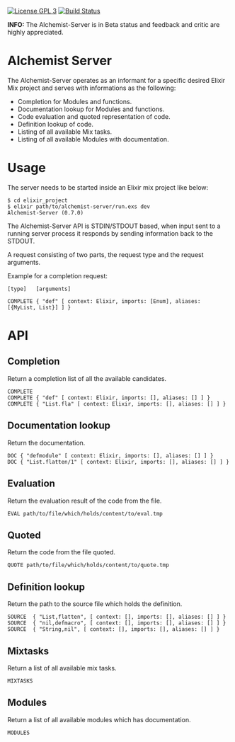[![License GPL 3](https://img.shields.io/badge/license-GPL_3-green.svg)](http://www.gnu.org/licenses/gpl-3.0.txt)
[![Build Status](https://img.shields.io/travis/tonini/alchemist-server.svg)](https://travis-ci.org/tonini/alchemist-server)

**INFO:** The Alchemist-Server is in Beta status and feedback and critic are highly appreciated.

# Alchemist Server

The Alchemist-Server operates as an informant for a specific desired
Elixir Mix project and serves with informations as the following:

* Completion for Modules and functions.
* Documentation lookup for Modules and functions.
* Code evaluation and quoted representation of code.
* Definition lookup of code.
* Listing of all available Mix tasks.
* Listing of all available Modules with documentation.

# Usage

The server needs to be started inside an Elixir mix project like below:

```
$ cd elixir_project
$ elixir path/to/alchemist-server/run.exs dev
Alchemist-Server (0.7.0)
```

The Alchemist-Server API is STDIN/STDOUT based, when input sent to a
running server process it responds by sending information back to the STDOUT.

A request consisting of two parts, the request type and the request arguments.

Example for a completion request:

```
[type]   [arguments]

COMPLETE { "def" [ context: Elixir, imports: [Enum], aliases: [{MyList, List}] ] }
```

# API

## Completion

Return a completion list of all the available candidates.

```
COMPLETE
COMPLETE { "def" [ context: Elixir, imports: [], aliases: [] ] }
COMPLETE { "List.fla" [ context: Elixir, imports: [], aliases: [] ] }
```

## Documentation lookup

Return the documentation.

```
DOC { "defmodule" [ context: Elixir, imports: [], aliases: [] ] }
DOC { "List.flatten/1" [ context: Elixir, imports: [], aliases: [] ] }
```

## Evaluation

Return the evaluation result of the code from the file.

```
EVAL path/to/file/which/holds/content/to/eval.tmp
```

## Quoted

Return the code from the file quoted.

```
QUOTE path/to/file/which/holds/content/to/quote.tmp
```

## Definition lookup

Return the path to the source file which holds the definition.

```
SOURCE  { "List,flatten", [ context: [], imports: [], aliases: [] ] }
SOURCE  { "nil,defmacro", [ context: [], imports: [], aliases: [] ] }
SOURCE  { "String,nil", [ context: [], imports: [], aliases: [] ] }
```

## Mixtasks

Return a list of all available mix tasks.

```
MIXTASKS
```

## Modules

Return a list of all available modules which has documentation.

```
MODULES
```
